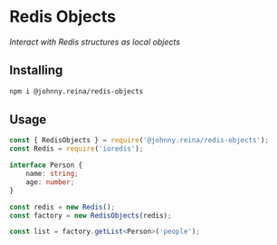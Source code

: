 # Redis Objects

_Interact with Redis structures as local objects_

## Installing

```bash
npm i @johnny.reina/redis-objects
```

## Usage

```typescript
const { RedisObjects } = require('@johnny.reina/redis-objects');
const Redis = require('ioredis');

interface Person {
    name: string;
    age: number;
}

const redis = new Redis();
const factory = new RedisObjects(redis);

const list = factory.getList<Person>('people');
```

